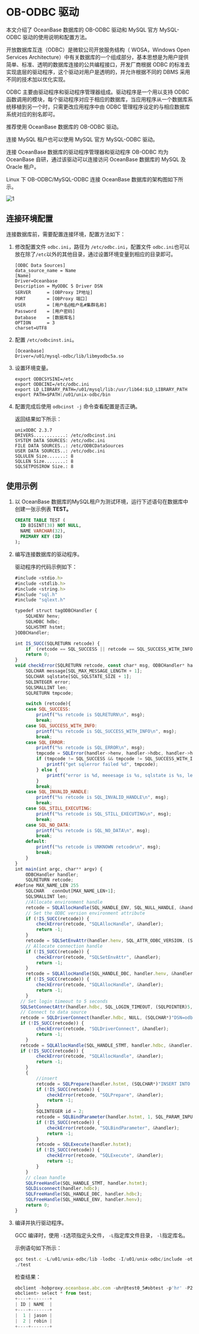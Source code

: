 OB-ODBC 驱动
===============================

本文介绍了 OceanBase 数据库的 OB-ODBC 驱动和 MySQL 官方 MySQL-ODBC 驱动的使用说明和配置方法。

开放数据库互连（ODBC）是微软公司开放服务结构（ WOSA，Windows Open Services Architecture）中有关数据库的一个组成部分，基本思想是为用户提供简单、标准、透明的数据库连接的公共编程接口，开发厂商根据 ODBC 的标准去实现底层的驱动程序，这个驱动对用户是透明的，并允许根据不同的 DBMS 采用不同的技术加以优化实现。

ODBC 主要由驱动程序和驱动程序管理器组成。驱动程序是一个用以支持 ODBC 函数调用的模块，每个驱动程序对应于相应的数据库，当应用程序从一个数据库系统移植到另一个时，只需更改应用程序中由 ODBC 管理程序设定的与相应数据库系统对应的别名即可。

推荐使用 OceanBase 数据库的 OB-ODBC 驱动。

连接 MySQL 租户也可以使用 MySQL 官方 MySQL-ODBC 驱动。

连接 OceanBase 数据库的驱动程序管理器和驱动程序 OB-ODBC 均为 OceanBase 自研，通过该驱动可以连接访问 OceanBase 数据库的 MySQL 及 Oracle 租户。

Linux 下 OB-ODBC/MySQL-ODBC 连接 OceanBase 数据库的架构图如下所示。

![1](https://help-static-aliyun-doc.aliyuncs.com/assets/img/zh-CN/0941580461/p367293.png)

**连接环境配置**
---------------------------

连接数据库前，需要配置连接环境，配置方法如下：

1. 修改配置文件 `odbc.ini`，路径为 `/etc/odbc.ini`，配置文件 `odbc.ini`也可以放在除了` /etc `以外的其他目录，通过设置环境变量到相应的目录即可。

   ```shell
   [ODBC Data Sources]
   data_source_name = Name
   [Name]
   Driver=Oceanbase
   Description = MyODBC 5 Driver DSN
   SERVER      = [OBProxy IP地址]
   PORT        = [OBProxy 端口]
   USER        = [用户名@租户名#集群名称]
   Password    = [用户密码]
   Database    = [数据库名]
   OPTION      = 3
   charset=UTF8
   ```

    <!-- -->

2. 配置 `/etc/odbcinst.ini`。

   ```shell
   [Oceanbase]
   Driver=/u01/mysql-odbc/lib/libmyodbc5a.so
   ```

    <!-- -->

3. 设置环境变量。

   ```shell
   export ODBCSYSINI=/etc
   export ODBCINI=/etc/odbc.ini
   export LD_LIBRARY_PATH=/u01/mysql/lib:/usr/lib64:$LD_LIBRARY_PATH
   export PATH=$PATH:/u01/unix-odbc/bin
   ```

    <!-- -->

4. 配置完成后使用 `odbcinst -j` 命令查看配置是否正确。

   返回结果如下所示：

   ```shell
   unixODBC 2.3.7
   DRIVERS............: /etc/odbcinst.ini
   SYSTEM DATA SOURCES: /etc/odbc.ini
   FILE DATA SOURCES..: /etc/ODBCDataSources
   USER DATA SOURCES..: /etc/odbc.ini
   SQLULEN Size.......: 8
   SQLLEN Size........: 8
   SQLSETPOSIROW Size.: 8
   ```

使用示例
---------------------

1. 以 OceanBase 数据库的MySQL租户为测试环境，运行下述语句在数据库中创建一张示例表 **TEST。**

   ```sql
   CREATE TABLE TEST (
     ID BIGINT(38) NOT NULL,
     NAME VARCHAR(32),
     PRIMARY KEY (ID)
   );
   ```

2. 编写连接数据库的驱动程序。

   驱动程序的代码示例如下：

   ```javascript
   #include <stdio.h>
   #include <stdlib.h>
   #include <string.h>
   #include "sql.h"
   #include "sqlext.h"

   typedef struct tagODBCHandler {
       SQLHENV henv;
       SQLHDBC hdbc;
       SQLHSTMT hstmt;
   }ODBCHandler;

   int IS_SUCC(SQLRETURN retcode) {
       if  (retcode == SQL_SUCCESS || retcode == SQL_SUCCESS_WITH_INFO) return 1;
       return 0;
   }
   void checkError(SQLRETURN retcode, const char* msg, ODBCHandler* handler) {
       SQLCHAR message[SQL_MAX_MESSAGE_LENGTH + 1];
       SQLCHAR sqlstate[SQL_SQLSTATE_SIZE + 1];
       SQLINTEGER error;
       SQLSMALLINT len;
       SQLRETURN tmpcode;

       switch (retcode){
       case SQL_SUCCESS:
           printf("%s retcode is SQLRETURN\n", msg);
           break;
       case SQL_SUCCESS_WITH_INFO:
           printf("%s retcode is SQL_SUCCESS_WITH_INFO\n", msg);
           break;
       case SQL_ERROR:
           printf("%s retcode is SQL_ERROR\n", msg);
           tmpcode = SQLError(handler->henv, handler->hdbc, handler->hstmt, sqlstate, &error, message, sizeof(message), &len);
           if (tmpcode != SQL_SUCCESS && tmpcode != SQL_SUCCESS_WITH_INFO) {
               printf("get sqlerror failed %d", tmpcode);
           } else {
               printf("error is %d, meeesage is %s, sqlstate is %s, len is %d\n", error, message, sqlstate, len);
           }
           break;
       case SQL_INVALID_HANDLE:
           printf("%s retcode is SQL_INVALID_HANDLE\n", msg);
           break;
       case SQL_STILL_EXECUTING:
           printf("%s retcode is SQL_STILL_EXECUTING\n", msg);
           break;
       case SQL_NO_DATA:
           printf("%s retcode is SQL_NO_DATA\n", msg);
           break;
       default:
           printf("%s retcode is UNKNOWN retcode\n", msg);
           break;
       }
   }
   int main(int argc, char** argv) {
       ODBCHandler handler;
       SQLRETURN retcode;
   #define MAX_NAME_LEN 255
       SQLCHAR   connOut[MAX_NAME_LEN+1];
       SQLSMALLINT len;
       //Allocate environment handle
       retcode = SQLAllocHandle(SQL_HANDLE_ENV, SQL_NULL_HANDLE, &handler.henv);
       // Set the ODBC version environment attribute
       if (!IS_SUCC(retcode)) {
           checkError(retcode, "SQLAllocHandle", &handler);
           return -1;
       }
       retcode = SQLSetEnvAttr(handler.henv, SQL_ATTR_ODBC_VERSION, (SQLPOINTER)SQL_OV_ODBC3_80, 0);
       // Allocate connection handle
       if (!IS_SUCC(retcode)) {
           checkError(retcode, "SQLSetEnvAttr", &handler);
           return -1;
       }
       retcode = SQLAllocHandle(SQL_HANDLE_DBC, handler.henv, &handler.hdbc);
       if (!IS_SUCC(retcode)) {
           checkError(retcode, "SQLAllocHandle", &handler);
           return -1;
       }
     // Set login timeout to 5 seconds
     SQLSetConnectAttr(handler.hdbc, SQL_LOGIN_TIMEOUT, (SQLPOINTER)5, 0);
     // Connect to data source
     retcode = SQLDriverConnect(handler.hdbc, NULL, (SQLCHAR*)"DSN=odbctest", SQL_NTS, connOut, MAX_NAME_LEN, &len,SQL_DRIVER_NOPROMPT);
     if (!IS_SUCC(retcode)) {
           checkError(retcode, "SQLDriverConnect", &handler);
           return -1;
       }
     retcode = SQLAllocHandle(SQL_HANDLE_STMT, handler.hdbc, &handler.hstmt);
     if (!IS_SUCC(retcode)) {
           checkError(retcode, "SQLAllocHandle", &handler);
           return -1;
       }
       {
           //insert
           retcode = SQLPrepare(handler.hstmt, (SQLCHAR*)"INSERT INTO test VALUES(?,'robin')", SQL_NTS);
           if (!IS_SUCC(retcode)) {
               checkError(retcode, "SQLPrepare", &handler);
               return -1;
           }
           SQLINTEGER id = 2;
           retcode = SQLBindParameter(handler.hstmt, 1, SQL_PARAM_INPUT, SQL_C_LONG, SQL_INTEGER, 0, 0, &id, 0, NULL);
           if (!IS_SUCC(retcode)) {
               checkError(retcode, "SQLBindParameter", &handler);
               return -1;
           }
           retcode = SQLExecute(handler.hstmt);
           if (!IS_SUCC(retcode)) {
               checkError(retcode, "SQLExecute", &handler);
               return -1;
           }
       }
       // clean handle
       SQLFreeHandle(SQL_HANDLE_STMT, handler.hstmt);
       SQLDisconnect(handler.hdbc);
       SQLFreeHandle(SQL_HANDLE_DBC, handler.hdbc);
       SQLFreeHandle(SQL_HANDLE_ENV, handler.henv);
       return 0;
   }
   ```

3. 编译并执行驱动程序。

   GCC 编译时，使用 `-I`选项指定头文件， `-L`指定库文件目录， `-l`指定库名。

   示例语句如下所示：

   ```javascript
   gcc test.c -L/u01/unix-odbc/lib -lodbc -I/u01/unix-odbc/include -otest
   ./test
   ```

   检查结果：

   ```javascript
   obclient -hobproxy.oceanbase.abc.com -uhr@test0_5#obtest -p'hr' -P2883
   obclient> select * from test;
   +----+-------+
   | ID | NAME  |
   +----+-------+
   |  1 | jason |
   |  2 | robin |
   +----+-------+
   ```
